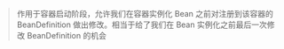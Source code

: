 > 作用于容器启动阶段，允许我们在容器实例化 Bean 之前对注册到该容器的 BeanDefinition 做出修改。相当于给了我们在 Bean 实例化之前最后一次修改 BeanDefinition 的机会